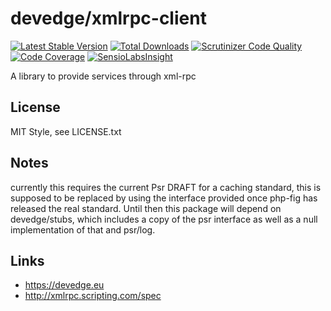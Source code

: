 # devedge/xmlrpc-client
[![Latest Stable Version](https://poser.pugx.org/devedge/xmlrpc-client/v/stable.png)](https://packagist.org/packages/devedge/xmlrpc-client)
[![Total Downloads](https://poser.pugx.org/devedge/xmlrpc-client/downloads.png)](https://packagist.org/packages/devedge/xmlrpc-client)
[![Scrutinizer Code Quality](https://scrutinizer-ci.com/g/ppetermann/devedge-xmlrpc-client/badges/quality-score.png?b=master)](https://scrutinizer-ci.com/g/ppetermann/devedge-xmlrpc-client/?branch=master)
[![Code Coverage](https://scrutinizer-ci.com/g/ppetermann/devedge-xmlrpc-client/badges/coverage.png?b=master)](https://scrutinizer-ci.com/g/ppetermann/devedge-xmlrpc-client/?branch=master)
[![SensioLabsInsight](https://insight.sensiolabs.com/projects/781beed8-b04b-45bd-8bdd-fe1e27d45880/mini.png)](https://insight.sensiolabs.com/projects/781beed8-b04b-45bd-8bdd-fe1e27d45880)

A library to provide services through xml-rpc

## License
MIT Style, see LICENSE.txt

## Notes
currently this requires the current Psr DRAFT for a caching standard, this is supposed to be replaced by using
the interface provided once php-fig has released the real standard. Until then this package will depend on devedge/stubs,
which includes a copy of the psr interface as well as a null implementation of that and psr/log.

## Links
 * https://devedge.eu
 * http://xmlrpc.scripting.com/spec
